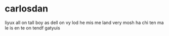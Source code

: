 # carlosdan
liyux
all on tall boy as dell on vy lod he mis me land very mosh ha chi ten ma le is en te on tendf gatyuis
